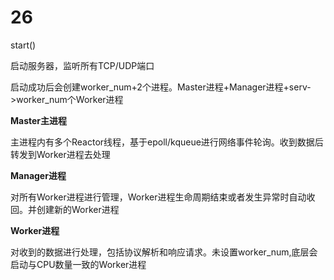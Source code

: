 # 26

start()

启动服务器，监听所有TCP/UDP端口

启动成功后会创建worker_num+2个进程。Master进程+Manager进程+serv->worker_num个Worker进程

**Master主进程**

主进程内有多个Reactor线程，基于epoll/kqueue进行网络事件轮询。收到数据后转发到Worker进程去处理

**Manager进程**

对所有Worker进程进行管理，Worker进程生命周期结束或者发生异常时自动收回。并创建新的Worker进程

**Worker进程**

对收到的数据进行处理，包括协议解析和响应请求。未设置worker_num,底层会启动与CPU数量一致的Worker进程

